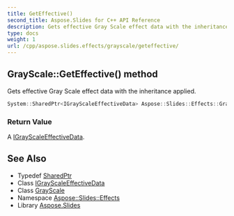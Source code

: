 ```yaml
---
title: GetEffective()
second_title: Aspose.Slides for C++ API Reference
description: Gets effective Gray Scale effect data with the inheritance applied.
type: docs
weight: 1
url: /cpp/aspose.slides.effects/grayscale/geteffective/
---
```

## GrayScale::GetEffective() method


Gets effective Gray Scale effect data with the inheritance applied.

```cpp
System::SharedPtr<IGrayScaleEffectiveData> Aspose::Slides::Effects::GrayScale::GetEffective() override
```


### Return Value

A [IGrayScaleEffectiveData](../../igrayscaleeffectivedata/).

## See Also

* Typedef [SharedPtr](../../system/sharedptr/)
* Class [IGrayScaleEffectiveData](../igrayscaleeffectivedata/)
* Class [GrayScale](./)
* Namespace [Aspose::Slides::Effects](../)
* Library [Aspose.Slides](../../)